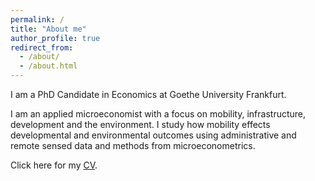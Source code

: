 ```yaml
---
permalink: /
title: "About me"
author_profile: true
redirect_from: 
  - /about/
  - /about.html
---
```


I am a PhD Candidate in Economics at Goethe University Frankfurt.

I am an applied microeconomist with a focus on mobility, infrastructure, development and the environment. I study how mobility effects developmental and environmental outcomes using administrative and remote sensed data and methods from microeconometrics.

Click here for my [CV](https://cannoncloud.github.io/files/CloudCV.pdf).
